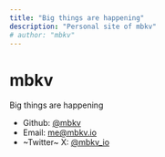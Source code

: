 ```yaml
---
title: "Big things are happening"
description: "Personal site of mbkv"
# author: "mbkv"
---
```


# mbkv

Big things are happening

* Github: [@mbkv](https://github.com/mbkv)
* Email: [me@mbkv.io](mailto:me@mbkv.io)
* ~Twitter~ X: [@mbkv_io](https://twitter.com/mbkv_io)
